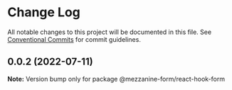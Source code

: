 # Change Log

All notable changes to this project will be documented in this file.
See [Conventional Commits](https://conventionalcommits.org) for commit guidelines.

## 0.0.2 (2022-07-11)

**Note:** Version bump only for package @mezzanine-form/react-hook-form
